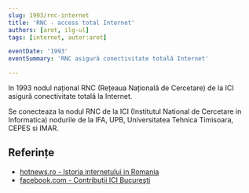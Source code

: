 ```yaml
---
slug: 1993/rnc-internet
title: 'RNC - access total Internet'
authors: [arot, ilg-ul]
tags: [internet, autor:arot]

eventDate: '1993'
eventSummary: 'RNC asigură conectivitate totală Internet'

---
```


In 1993 nodul național RNC (Rețeaua Națională de Cercetare) de la ICI asigură
conectivitate totală la Internet.

<!-- truncate -->

Se conecteaza la nodul RNC de la ICI (Institutul National de Cercetare in
Informatica) nodurile de la IFA, UPB, Universitatea Tehnica Timisoara,
CEPES si IMAR.

## Referințe

- [hotnews.ro - Istoria internetului in Romania](https://economie.hotnews.ro/stiri-20_ani_internet-15969144-istoria-internetului-romania-alexandru-rotaru-nu-pot-spun-inventat-noi-ceva-plus-aici-romania-doar-majoritatea-noutatilor-adoptat-printre-primii.htm)
- [facebook.com - Contribuții ICI Bucureşti](https://www.facebook.com/ICIBucuresti/posts/3488728511216217/)
